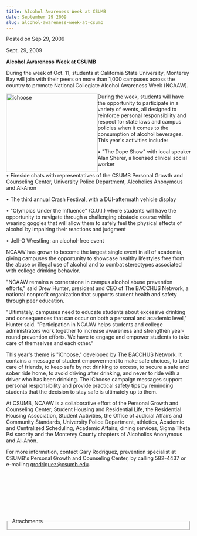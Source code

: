 ```yaml
---
title: Alcohol Awareness Week at CSUMB
date: September 29 2009
slug: alcohol-awareness-week-at-csumb
---
```


 



<span class="date">Posted on Sep 29, 2009    </span>
<p>Sept. 29, 2009</p>
<strong>Alcohol Awareness Week at CSUMB</strong>
<p>During the week of Oct. 11, students at California State
University, Monterey Bay will join with their peers on more than
1,000 campuses across the country to promote National Collegiate
Alcohol Awareness Week (NCAAW).&#xA0;</p>
<p><img alt="ichoose" height="214" src="https://news.csumb.edu/sites/default/files/65/igx_migrate/images/iChooseScreen_000.jpg" style="float:left" width="250">During the week, students will
have the opportunity to participate in a variety of events, all
designed to reinforce personal responsibility and respect for state
laws and campus policies when it comes to the consumption of
alcohol beverages. This year&apos;s activities include:</img></p>
&#x2022; &quot;The Dope Show&quot; with local speaker Alan Sherer, a licensed
clinical social worker
<p>&#x2022; Fireside chats with representatives of the CSUMB Personal
Growth and Counseling Center, University Police Department,
Alcoholics Anonymous and Al-Anon</p>
<p>&#x2022; The third annual Crash Festival, with a DUI-aftermath vehicle
display</p>
<p>&#x2022; &quot;Olympics Under the Influence&quot; (O.U.I.) where students will
have the opportunity to navigate through a challenging obstacle
course while wearing goggles that will allow them to safely feel
the physical effects of alcohol by impairing their reactions and
judgment</p>
<p>&#x2022; Jell-O Wrestling: an alcohol-free event</p>
<p>NCAAW has grown to become the largest single event in all of
academia, giving campuses the opportunity to showcase healthy
lifestyles free from the abuse or illegal use of alcohol and to
combat stereotypes associated with college drinking behavior.</p>
<p>&quot;NCAAW remains a cornerstone in campus alcohol abuse prevention
efforts,&quot; said Drew Hunter, president and CEO of The BACCHUS
Network, a national nonprofit organization that supports student
health and safety through peer education.</p>
<p>&quot;Ultimately, campuses need to educate students about excessive
drinking and consequences that can occur on both a personal and
academic level,&quot; Hunter said. &quot;Participation in NCAAW helps
students and college administrators work together to increase
awareness and strengthen year-round prevention efforts. We have to
engage and empower students to take care of themselves and each
other.&quot;</p>
<p>This year&apos;s theme is &quot;iChoose,&quot; developed by The BACCHUS
Network. It contains a message of student empowerment to make safe
choices, to take care of friends, to keep safe by not drinking to
excess, to secure a safe and sober ride home, to avoid driving
after drinking, and never to ride with a driver who has been
drinking. The iChoose campaign messages support personal
responsibility and provide practical safety tips by reminding
students that the decision to stay safe is ultimately up to
them.</p>
<p>At CSUMB, NCAAW is a collaborative effort of the Personal Growth
and Counseling Center, Student Housing and Residential Life, the
Residential Housing Association, Student Activities, the Office of
Judicial Affairs and Community Standards, University Police
Department, athletics, Academic and Centralized Scheduling,
Academic Affairs, dining services, Sigma Theta Psi sorority and the
Monterey County chapters of Alcoholics Anonymous and Al-Anon.</p>
<p>For more information, contact Gary Rodriguez, prevention
specialist at CSUMB&apos;s Personal Growth and Counseling Center, by
calling 582-4437 or e-mailing <a href="mailto:grodriguez@csumb.edu">grodriguez@csumb.edu</a>.</p>
<p>&#xA0;</p>
<p>&#xA0;</p>
<p>&#xA0;</p>
<p>&#xA0;</p>
<fieldset class="fieldgroup group-attachments">
<legend>Attachments</legend>
<div class="field field-type-emvideo field-field-attach-video">
<div class="field-items">
<div class="field-item odd">
<div class="emvideo emvideo-video emvideo-"/>
</div>
</div>
</div>
</fieldset>





 
